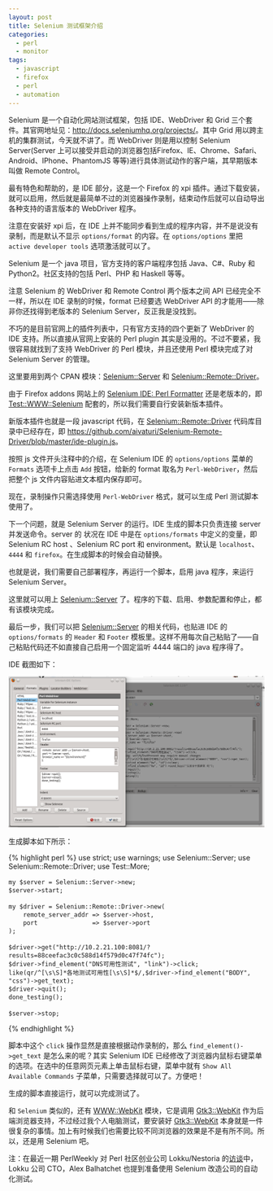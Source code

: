 ```yaml
---
layout: post
title: Selenium 测试框架介绍
categories:
  - perl
  - monitor
tags:
  - javascript
  - firefox
  - perl
  - automation
---
```


Selenium 是一个自动化网站测试框架，包括 IDE、WebDriver 和 Grid 三个套件。其官网地址见：<http://docs.seleniumhq.org/projects/>。其中 Grid 用以跨主机的集群测试，今天就不讲了。而 WebDriver 则是用以控制 Selenium Server(Server 上可以接受并启动的浏览器包括Firefox、IE、Chrome、Safari、Android、IPhone、PhantomJS 等等)进行具体测试动作的客户端，其早期版本叫做 Remote Control。

最有特色和帮助的，是 IDE 部分，这是一个 Firefox 的 xpi 插件。通过下载安装，就可以启用，然后就是最简单不过的浏览器操作录制，结束动作后就可以自动导出各种支持的语言版本的 WebDriver 程序。

注意在安装好 xpi 后，在 IDE 上并不能同步看到生成的程序内容，并不是说没有录制，而是默认不显示 `options/format` 的内容。在 `options/options` 里把 `active developer tools` 选项激活就可以了。

Selenium 是一个 java 项目，官方支持的客户端程序包括 Java、C#、Ruby 和 Python2。社区支持的包括 Perl、PHP 和 Haskell 等等。

注意 Selenium 的 WebDriver 和 Remote Control 两个版本之间 API 已经完全不一样，所以在 IDE 录制的时候，format 已经要选 WebDriver API 的才能用——除非你还找得到老版本的 Selenium Server，反正我是没找到。

不巧的是目前官网上的插件列表中，只有官方支持的四个更新了 WebDriver 的 IDE 支持。所以直接从官网上安装的 Perl plugin 其实是没用的。不过不要紧，我很容易就找到了支持 WebDriver 的 Perl 模块，并且还使用 Perl 模块完成了对 Selenium Server 的管理。

这里要用到两个 CPAN 模块：[Selenium::Server](https://metacpan.org/module/Selenium::Server) 和 [Selenium::Remote::Driver](https://metacpan.org/module/Selenium::Remote::Driver)。

由于 Firefox addons 网站上的 [Selenium IDE: Perl Formatter](https://addons.mozilla.org/zh-CN/firefox/addon/selenium-ide-perl-formatter/?src=search) 还是老版本的，即 [Test::WWW::Selenium](https://metacpan.org/module/Test::WWW::Selenium) 配套的，所以我们需要自行安装新版本插件。

新版本插件也就是一段 javascript 代码，在 [Selenium::Remote::Driver](https://metacpan.org/module/Selenium::Remote::Driver) 代码库目录中已经存在，即 <https://github.com/aivaturi/Selenium-Remote-Driver/blob/master/ide-plugin.js>。

按照 js 文件开头注释中的介绍，在 Selenium IDE 的 `options/options` 菜单的 `Formats` 选项卡上点击 `Add` 按钮，给新的 format 取名为 `Perl-WebDriver`，然后把整个 js 文件内容贴进文本框内保存即可。

现在，录制操作只需选择使用 `Perl-WebDriver` 格式，就可以生成 Perl 测试脚本使用了。

下一个问题，就是 Selenium Server 的运行。IDE 生成的脚本只负责连接 server 并发送命令。server 的 状况在 IDE 中是在 `options/formats` 中定义的变量，即 Selenium RC host 、Selenium RC port 和 environment。默认是 `localhost`、`4444` 和 `firefox`。在生成脚本的时候会自动替换。

也就是说，我们需要自己部署程序，再运行一个脚本，启用 java 程序，来运行 Selenium Server。

这里就可以用上 [Selenium::Server](https://metacpan.org/module/Selenium::Server) 了。程序的下载、启用、参数配置和停止，都有该模块完成。

最后一步，我们可以把 [Selenium::Server](https://metacpan.org/module/Selenium::Server) 的相关代码，也贴进 IDE 的 `options/formats` 的 `Header` 和 `Footer` 模板里。这样不用每次自己粘贴了——自己粘贴代码还不如直接自己启用一个固定监听 4444 端口的 java 程序得了。

IDE 截图如下：

![selenium-ide](/images/uploads/selenium-ide.png)

生成脚本如下所示：

{% highlight perl %}
    use strict;
    use warnings;
    use Selenium::Server;
    use Selenium::Remote::Driver;
    use Test::More;
    
    my $server = Selenium::Server->new;
    $server->start;
    
    my $driver = Selenium::Remote::Driver->new(
        remote_server_addr => $server->host,
        port               => $server->port
    );
    
    $driver->get("http://10.2.21.100:8081/?results=88ceefac3c0c588d14f579d0c47f74fc");
    $driver->find_element("DNS可用性测试", "link")->click;
    like(qr/^[\s\S]*各地测试可用性[\s\S]*$/,$driver->find_element("BODY", "css")->get_text);
    $driver->quit();
    done_testing();
    
    $server->stop;
{% endhighlight %}

脚本中这个 `click` 操作显然是直接根据动作录制的，那么 `find_element()->get_text` 是怎么来的呢？其实 Selenium IDE 已经修改了浏览器内鼠标右键菜单的选项。在选中的任意网页元素上单击鼠标右键，菜单中就有 `Show All Available Commands` 子菜单，只需要选择就可以了。方便吧！

生成的脚本直接运行，就可以完成测试了。

和 `Selenium` 类似的，还有 [WWW::WebKit](https://metacpan.org/module/WWW::WebKit) 模块，它是调用 [Gtk3::WebKit](https://metacpan.org/module/Gtk3::WebKit) 作为后端浏览器支持，不过经过我个人电脑测试，要安装好 [Gtk3::WebKit](https://metacpan.org/module/Gtk3::WebKit) 本身就是一件很复杂的事情。加上有时候我们也需要比较不同浏览器的效果是不是有所不同。所以，还是用 Selenium 吧。

注：在最近一期 PerlWeekly 对 Perl 社区创业公司 Lokku/Nestoria 的[访谈](http://blogs.perl.org/user/ovid/2013/07/perl-startups-lokkunestoria.html)中，Lokku 公司 CTO，Alex Balhatchet 也提到准备使用 Selenium 改造公司的自动化测试。

